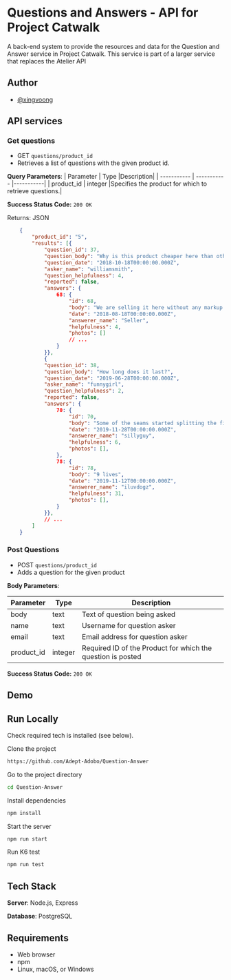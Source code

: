 # Questions and Answers - API for Project Catwalk

A back-end system to provide the resources and data for the Question and Answer service in Project Catwalk.  This service is part of a larger service that replaces the Atelier API

## Author
- [@xingvoong](https://github.com/xingvoong)

## API services

### Get questions
* GET `questions/product_id`
* Retrieves a list of questions with the given product id.

**Query Parameters**:
| Parameter   | Type        |Description|
| ----------- | ----------- |-----------|
| product_id  | integer     |Specifies the product for which to retrieve questions.|

**Success Status Code:** `200 OK`

Returns: JSON

```json
    {
        "product_id": "5",
        "results": [{
            "question_id": 37,
            "question_body": "Why is this product cheaper here than other sites?",
            "question_date": "2018-10-18T00:00:00.000Z",
            "asker_name": "williamsmith",
            "question_helpfulness": 4,
            "reported": false,
            "answers": {
                68: {
                    "id": 68,
                    "body": "We are selling it here without any markup from the middleman!",
                    "date": "2018-08-18T00:00:00.000Z",
                    "answerer_name": "Seller",
                    "helpfulness": 4,
                    "photos": []
                    // ...
                }
            }},
            {
            "question_id": 38,
            "question_body": "How long does it last?",
            "question_date": "2019-06-28T00:00:00.000Z",
            "asker_name": "funnygirl",
            "question_helpfulness": 2,
            "reported": false,
            "answers": {
                70: {
                    "id": 70,
                    "body": "Some of the seams started splitting the first time I wore it!",
                    "date": "2019-11-28T00:00:00.000Z",
                    "answerer_name": "sillyguy",
                    "helpfulness": 6,
                    "photos": [],
                },
                78: {
                    "id": 78,
                    "body": "9 lives",
                    "date": "2019-11-12T00:00:00.000Z",
                    "answerer_name": "iluvdogz",
                    "helpfulness": 31,
                    "photos": [],
                }
            }},
            // ...
        ]
    }
```

### Post Questions
- POST `questions/product_id`
- Adds a question for the given product

**Body Parameters**:

| Parameter   | Type        | Description|
| ----------- | ----------- | -----------|
| body        | text        | Text of question being asked |
| name        | text        | Username for question asker |
| email       | text        | Email address for question asker|
| product_id  | integer     | Required ID of the Product for which the question is posted|

**Success Status Code:** `200 OK`

## Demo

## Run Locally
Check required tech is installed (see below).

Clone the project
```bash
https://github.com/Adept-Adobo/Question-Answer
```
Go to the project directory
```bash
cd Question-Answer
```
Install dependencies
```bash
npm install
```
Start the server
```bash
npm run start
```
Run K6 test
```bash
npm run test
```

## Tech Stack
**Server**: Node.js, Express

**Database**: PostgreSQL
## Requirements
- Web browser
- npm
- Linux, macOS, or Windows